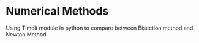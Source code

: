 # Numerical Methods
Using Timeit module in python to compare between Bisection method and Newton Method
